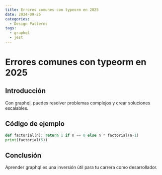 ```yaml
---
title: Errores comunes con typeorm en 2025
date: 2034-09-25
categories:
  - Design Patterns
tags:
  - graphql
  - jest
---
```


# Errores comunes con typeorm en 2025

## Introducción

Con graphql, puedes resolver problemas complejos y crear soluciones escalables.

## Código de ejemplo

```python
def factorial(n): return 1 if n == 0 else n * factorial(n-1)
print(factorial(5))
```

## Conclusión

Aprender graphql es una inversión útil para tu carrera como desarrollador.